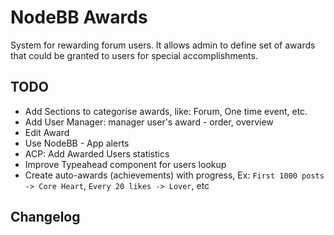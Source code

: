 # NodeBB Awards

System for rewarding forum users. It allows admin to define set of awards that could be granted to users for special accomplishments. 

## TODO

- Add Sections to categorise awards, like: Forum, One time event, etc.
- Add User Manager: manager user's award - order, overview
- Edit Award
- Use NodeBB - App alerts
- ACP: Add Awarded Users statistics
- Improve Typeahead component for users lookup
- Create auto-awards (achievements) with progress, Ex: `First 1000 posts -> Core Heart`, `Every 20 likes -> Lover`, etc 

## Changelog
